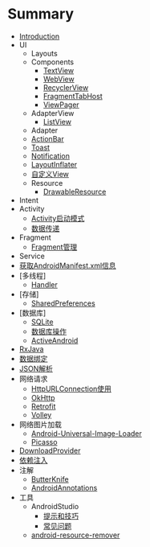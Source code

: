 
# Summary

* [Introduction](README.md)
* UI
	* Layouts
	* Components
		* [TextView](ui/textview.md)
		* [WebView](ui/webview.md)
		* [RecyclerView](ui/recyclerview.md)
		* [FragmentTabHost](ui/fragmenttabhost.md)
		* [ViewPager](ui/viewpager.md)
	* AdapterView
		+ [ListView](ui/listview.md)
	* Adapter
	* [ActionBar](ui/actionbar.md)
	* [Toast](ui/toast.md)
	* [Notification](ui/notification.md)
	* [LayoutInflater](ui/layoutinflater.md)
	* [自定义View](ui/customview.md)
	* Resource
		* [DrawableResource](ui/drawable-resource.md)
* Intent
* Activity
    * [Activity启动模式](activity/Activity启动模式.md)
    * [数据传递](activity/页面切换之间的数据传递.md)
* Fragment
   * [Fragment管理](fragment/manager.md)
* Service
* [获取AndroidManifest.xml信息](get_androidmanifest_info.md)
* [多线程]
   * [Handler](multithread/handler.md)
* [存储]
   * [SharedPreferences](data/sharedpreferences.md)
* [数据库]
	* [SQLite](database/SQLite.md)
	* [数据库操作](database/数据库操作.md)
	* [ActiveAndroid](database/activeandroid.md)
* [RxJava](RxJava.md)
* [数据绑定](数据绑定.md)
* [JSON解析](parse/gson.md)
* 网络请求
	* [HttpURLConnection使用](net/httpurlconnection.md)
	* [OkHttp](net/okhttp.md)
	* [Retrofit](net/retrofit.md)
	* [Volley](net/volley.md)
* 网络图片加载
	* [Android-Universal-Image-Loader](net/android-universal-image-loader.md)
	* [Picasso](net/picasso.md)
* [DownloadProvider](net/downloadprovider.md)
* [依赖注入](依赖注入.md)
* 注解
   * [ButterKnife](annotation/butterknife.md)
   * [AndroidAnnotations](annotation/androidannotations.md)
* 工具
   * AndroidStudio
       * [提示和技巧](tools/android-studio/tips_and_tricks.md)
       * [常见问题](tools/android-studio/question.md)
   * [android-resource-remover](tools/android-resource-remover.md)
